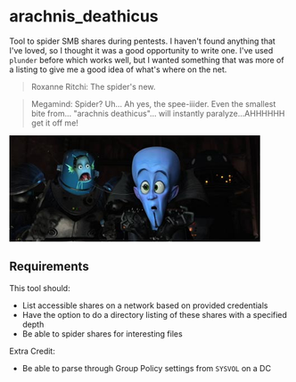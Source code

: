 # arachnis_deathicus
Tool to spider SMB shares during pentests. I haven't found anything that I've loved, so I thought it was a good opportunity to write one. I've used `plunder` before which works well, but I wanted something that was more of a listing to give me a good idea of what's where on the net.

> Roxanne Ritchi: The spider's new.

> Megamind: Spider? Uh... Ah yes, the spee-iiider. Even the smallest bite from... "arachnis deathicus"... will instantly paralyze...AHHHHHH get it off me!

![](img/spee-ider.jpeg)

## Requirements
This tool should:
 - List accessible shares on a network based on provided credentials
 - Have the option to do a directory listing of these shares with a specified depth
 - Be able to spider shares for interesting files

Extra Credit:
 - Be able to parse through Group Policy settings from `SYSVOL` on a DC
